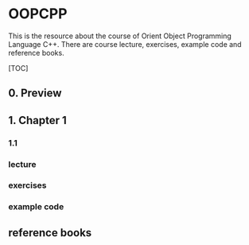 # OOPCPP
This is the resource about the course of Orient Object Programming Language C++.
There are course lecture, exercises, example code and reference books.

[TOC]

## 0. Preview

## 1. Chapter 1
### 1.1

### lecture

### exercises
### example code

## reference books

[1]: www.learncpp.com	"a learn c++ web"
[2]: www.csdn.net	"中文开发社区"
[3]: http://study.163.com/course/courseMain.htm?courseId=271005	"面向对象程序设计-C++ - 网易云课堂"